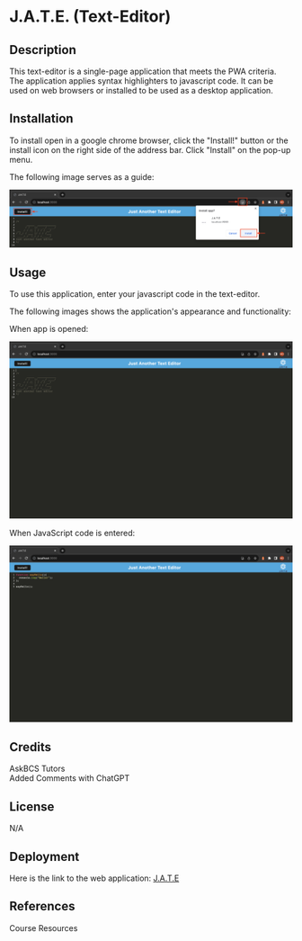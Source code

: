 # J.A.T.E. (Text-Editor)

## Description

This text-editor is a single-page application that meets the PWA criteria. The application applies syntax highlighters to javascript code. It can be used on web browsers or installed to be used as a desktop application.

## Installation

To install open in a google chrome browser, click the "Install!" button or the install icon on the right side of the address bar. Click "Install" on the pop-up menu.    

The following image serves as a guide:  

![Installation](./Assets/images/installation.png)

## Usage

To use this application, enter your javascript code in the text-editor.

The following images shows the application's appearance and functionality:  

When app is opened:  

![Start Page](./Assets/images/start.png)

When JavaScript code is entered:  

![Enter JavaScript Code](./Assets/images/text.png)

## Credits

AskBCS Tutors  
Added Comments with ChatGPT

## License

N/A

## Deployment

Here is the link to the web application:
[J.A.T.E](https://edityourtexthere-d4cbb3200683.herokuapp.com)  

## References

Course Resources
